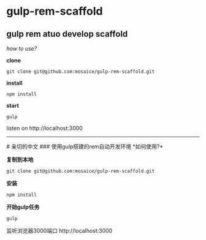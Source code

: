 # gulp-rem-scaffold
## gulp rem atuo develop scaffold
*how to use?*

**clone**
```
git clone git@github.com:mosaice/gulp-rem-scaffold.git
```
**install**
```
npm install
```
**start**
```
gulp
```
listen on http://localhost:3000
<hr>
# 亲切的中文
### 使用gulp搭建的rem自动开发环境
*如何使用?*

**复制到本地**
```
git clone git@github.com:mosaice/gulp-rem-scaffold.git
```
**安装**
```
npm install
```
**开始gulp任务**
```
gulp
```
监听浏览器3000端口 http://localhost:3000
